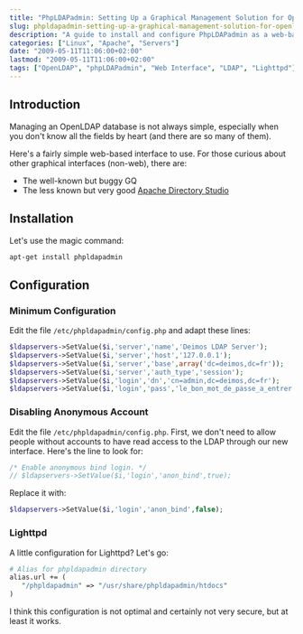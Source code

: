 ```yaml
---
title: "PhpLDAPadmin: Setting Up a Graphical Management Solution for OpenLDAP"
slug: phpldapadmin-setting-up-a-graphical-management-solution-for-openldap/
description: "A guide to install and configure PhpLDAPadmin as a web-based graphical interface for managing OpenLDAP directories."
categories: ["Linux", "Apache", "Servers"]
date: "2009-05-11T11:06:00+02:00"
lastmod: "2009-05-11T11:06:00+02:00"
tags: ["OpenLDAP", "phpLDAPadmin", "Web Interface", "LDAP", "Lighttpd"]
---
```


## Introduction

Managing an OpenLDAP database is not always simple, especially when you don't know all the fields by heart (and there are so many of them).

Here's a fairly simple web-based interface to use. For those curious about other graphical interfaces (non-web), there are:

- The well-known but buggy GQ
- The less known but very good [Apache Directory Studio](https://directory.apache.org/studio/)

## Installation

Let's use the magic command:

```bash
apt-get install phpldapadmin
```

## Configuration

### Minimum Configuration

Edit the file `/etc/phpldapadmin/config.php` and adapt these lines:

```php
$ldapservers->SetValue($i,'server','name','Deimos LDAP Server');
$ldapservers->SetValue($i,'server','host','127.0.0.1');
$ldapservers->SetValue($i,'server','base',array('dc=deimos,dc=fr'));
$ldapservers->SetValue($i,'server','auth_type','session');
$ldapservers->SetValue($i,'login','dn','cn=admin,dc=deimos,dc=fr');
$ldapservers->SetValue($i,'login','pass','le_bon_mot_de_passe_a_entrer');
```

### Disabling Anonymous Account

Edit the file `/etc/phpldapadmin/config.php`. First, we don't need to allow people without accounts to have read access to the LDAP through our new interface. Here's the line to look for:

```php
/* Enable anonymous bind login. */
// $ldapservers->SetValue($i,'login','anon_bind',true);
```

Replace it with:

```php
$ldapservers->SetValue($i,'login','anon_bind',false);
```

### Lighttpd

A little configuration for Lighttpd? Let's go:

```perl
# Alias for phpldapadmin directory
alias.url += (
   "/phpldapadmin" => "/usr/share/phpldapadmin/htdocs"
)
```

I think this configuration is not optimal and certainly not very secure, but at least it works.
